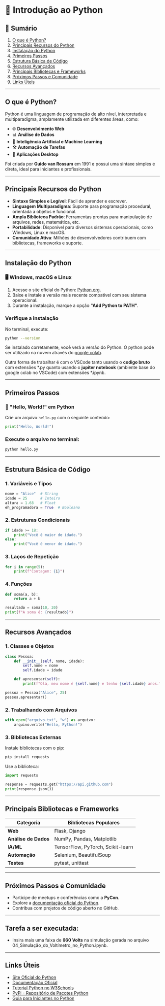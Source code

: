 # 🐍 Introdução ao Python

## 📖 Sumário
1. [O que é Python?](#o-que-é-python)
2. [Principais Recursos do Python](#principais-recursos-do-python)
3. [Instalação do Python](#instalação-do-python)
4. [Primeiros Passos](#primeiros-passos)
5. [Estrutura Básica de Código](#estrutura-básica-de-código)
6. [Recursos Avançados](#recursos-avançados)
7. [Principais Bibliotecas e Frameworks](#principais-bibliotecas-e-frameworks)
8. [Próximos Passos e Comunidade](#próximos-passos-e-comunidade)
9. [Links Úteis](#links-úteis)

---

## O que é Python?

Python é uma linguagem de programação de alto nível, interpretada e multiparadigma, amplamente utilizada em diferentes áreas, como:

- 🌐 **Desenvolvimento Web**
- 📊 **Análise de Dados**
- 🤖 **Inteligência Artificial e Machine Learning**
- 🛠️ **Automação de Tarefas**
- 📱 **Aplicações Desktop**

Foi criada por **Guido van Rossum** em 1991 e possui uma sintaxe simples e direta, ideal para iniciantes e profissionais.

---

## Principais Recursos do Python

- **Sintaxe Simples e Legível**: Fácil de aprender e escrever.
- **Linguagem Multiparadigma**: Suporte para programação procedural, orientada a objetos e funcional.
- **Ampla Biblioteca Padrão**: Ferramentas prontas para manipulação de arquivos, redes, matemática, etc.
- **Portabilidade**: Disponível para diversos sistemas operacionais, como Windows, Linux e macOS.
- **Comunidade Ativa**: Milhões de desenvolvedores contribuem com bibliotecas, frameworks e suporte.

---

## Instalação do Python

### 🖥️ Windows, macOS e Linux

1. Acesse o site oficial do Python: [Python.org](https://www.python.org/).
2. Baixe e instale a versão mais recente compatível com seu sistema operacional.
3. Durante a instalação, marque a opção **"Add Python to PATH"**.

### Verifique a instalação

No terminal, execute:

```bash
python --version
`````

Se instalado corretamente, você verá a versão do Python. O python pode ser utilizado na nuvem através do [google colab](https://colab.research.google.com/drive/1yXpXdn4heN9eIu7nd65hKVLudxkSb9Vd?usp=sharing#scrollTo=xdGC2NSuyt4e).

Outra forma de trabalhar é com o VSCode tanto usando o **codigo bruto** com extensões *.py quanto usando o **jupiter notebook** (ambiente base do google colab no VSCode) com extensões *.ipynb.

---

## Primeiros Passos

### 🐍 "Hello, World!" em Python

Crie um arquivo `hello.py` com o seguinte conteúdo:

```python
print("Hello, World!")
`````

### Execute o arquivo no terminal:

```bash
python hello.py
`````
---

## Estrutura Básica de Código

### 1. Variáveis e Tipos

```python
nome = "Alice"  # String  
idade = 25      # Inteiro  
altura = 1.68   # Float  
eh_programadora = True  # Booleano  
`````

### 2. Estruturas Condicionais

```python
if idade >= 18:  
    print("Você é maior de idade.")  
else:  
    print("Você é menor de idade.")  
`````

### 3. Laços de Repetição

```python
for i in range(5):  
    print(f"Contagem: {i}")  
`````

### 4. Funções

```python
def soma(a, b):  
    return a + b  

resultado = soma(10, 20)  
print(f"A soma é: {resultado}")  
`````

---

## Recursos Avançados

### 1. Classes e Objetos

```python
class Pessoa:  
    def __init__(self, nome, idade):  
        self.nome = nome  
        self.idade = idade  

    def apresentar(self):  
        print(f"Olá, meu nome é {self.nome} e tenho {self.idade} anos.")  

pessoa = Pessoa("Alice", 25)  
pessoa.apresentar()  
`````

### 2. Trabalhando com Arquivos

```python
with open("arquivo.txt", "w") as arquivo:  
    arquivo.write("Hello, Python!")  
`````

### 3. Bibliotecas Externas

Instale bibliotecas com o pip:

```python
pip install requests
`````

Use a biblioteca:

```python
import requests

response = requests.get("https://api.github.com")  
print(response.json())
`````

---

## Principais Bibliotecas e Frameworks

| **Categoria**       | **Bibliotecas Populares**          |
|----------------------|------------------------------------|
| **Web**             | Flask, Django                     |
| **Análise de Dados**| NumPy, Pandas, Matplotlib         |
| **IA/ML**           | TensorFlow, PyTorch, Scikit-learn |
| **Automação**       | Selenium, BeautifulSoup           |
| **Testes**          | pytest, unittest                  |

---

## Próximos Passos e Comunidade

- Participe de meetups e conferências como a **PyCon**.
- Explore a [documentação oficial do Python](https://docs.python.org/3/).
- Contribua com projetos de código aberto no GitHub.

---
## Tarefa a ser executada: 

 - Insira mais uma faixa de **660 Volts** na simulação gerada no arquivo 04_Simulação_do_Voltímetro_no_Python.ipynb.

---

## Links Úteis

- [Site Oficial do Python](https://www.python.org/)
- [Documentação Oficial](https://docs.python.org/3/)
- [Tutorial Python no W3Schools](https://www.w3schools.com/python/)
- [PyPI - Repositório de Pacotes Python](https://pypi.org/)
- [Guia para Iniciantes no Python](https://realpython.com/)
